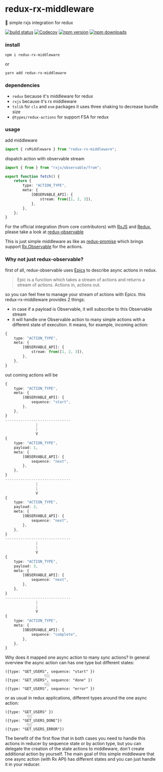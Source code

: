 # redux-rx-middleware

🤪 simple rxjs integration for redux

[![build status](https://img.shields.io/travis/AndreyUtka/redux-rx-middleware/master.svg?style=flat-square)](https://travis-ci.org/AndreyUtka/redux-rx-middleware)
[![Codecov](https://img.shields.io/codecov/c/github/AndreyUtka/redux-rx-middleware.svg?style=flat-square)](https://codecov.io/gh/AndreyUtka/redux-rx-middleware)
[![npm version](https://img.shields.io/npm/v/redux-rx-middleware.svg?style=flat-square)](https://www.npmjs.com/package/redux-rx-middleware)
[![npm downloads](https://img.shields.io/npm/dm/redux-rx-middleware.svg?style=flat-square)](https://www.npmjs.com/package/redux-rx-middleware)

### install

`npm i redux-rx-middleware`

or

`yarn add redux-rx-middleware`

### dependencies

- `redux` because it's middleware for redux
- `rxjs` because it's rx middleware
- `tslib` for `cls` and `esm` packages it uses three shaking to decrease bundle size
- `@types/redux-actions` for support FSA for redux

### usage

add middleware

```typescript
import { rxMiddleware } from "redux-rx-middleware";
```
dispatch action with observable stream
```typescript
import { from } from "rxjs/observable/from";

export function fetch() {
    return {
        type: "ACTION_TYPE",
        meta: {
            [OBSERVABLE_API]: {
                stream: from([1, 2, 3]),
            },
        },
    };
}
```

For the official integration (from core contributors) with [RxJS](http://reactivex.io/rxjs/) and [Redux](https://redux.js.org/), please take a look at [redux-observable](https://redux-observable.js.org)

This is just simple middleware as like as [redux-promise](https://github.com/redux-utilities/redux-promise) which brings support [Rx.Observable](http://reactivex.io/rxjs/class/es6/Observable.js~Observable.html) for the actions.

### Why not just redux-observable?

first of all, redux-observable uses [Epics](https://redux-observable.js.org/docs/basics/Epics.html) to describe async actions in redux.

> Epic is a function which takes a stream of actions and returns a stream of actions. Actions in, actions out.

so you can feel free to manage your stream of actions with Epics.
this redux-rx-middleware provides 2 things:

*   in case if a payload is Observable, it will subscribe to this Observable stream
*   it will handle one Observable action to many simple actions with a different state of execution. It means, for example, incoming action:

```typescript
{
    type: "ACTION_TYPE",
    meta: {
        [OBSERVABLE_API]: {
            stream: from([1, 2, 3]),
        },
    },
}
```

out coming actions will be

```typescript
{
    type: "ACTION_TYPE",
    meta: {
        [OBSERVABLE_API]: {
            sequence: "start",
        },
    },
}
------------------------------
              |
              |
              V
{
    type: "ACTION_TYPE",
    payload: 1,
    meta: {
        [OBSERVABLE_API]: {
            sequence: "next",
        },
    },
}
------------------------------
              |
              |
              V
{
    type: "ACTION_TYPE",
    payload: 2,
    meta: {
        [OBSERVABLE_API]: {
            sequence: "next",
        },
    },
}
------------------------------
              |
              |
              V
{
    type: "ACTION_TYPE",
    payload: 3,
    meta: {
        [OBSERVABLE_API]: {
            sequence: "next",
        },
    },
}
------------------------------
              |
              |
              V
{
    type: "ACTION_TYPE",
    meta: {
        [OBSERVABLE_API]: {
            sequence: "complete",
        },
    },
}
```

Why does it mapped one async action to many sync actions? In general overview the async action can has one type but different states:

```
({type: "GET_USERS", sequence: "start" })
                  👇🏼
({type: "GET_USERS", sequence: "done" })
                  👇🏼
({type: "GET_USERS", sequence: "error" })
```

or as usual in redux applications, different types around the one async action:

```
({type: "GET_USERS" })
          👇🏼
({type: "GET_USERS_DONE"})
          👇🏼
({type: "GET_USERS_ERROR"})
```

The benefit of the first flow that in both cases you need to handle this actions in reducer by sequence state or by action type, but you can delegate the creation of the state actions to middleware, don't create additional action by yourself. The main goal of this simple middleware that one async action (with Rx API) has different states and you can just handle it in your reducer.

